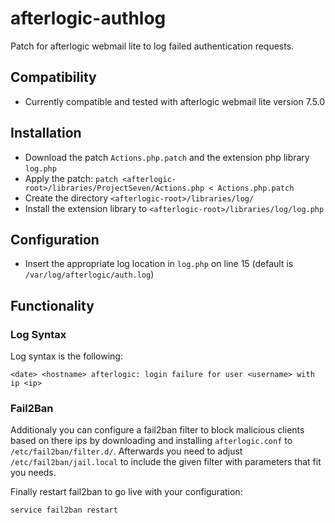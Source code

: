 # afterlogic-authlog

Patch for afterlogic webmail lite to log failed authentication requests.

## Compatibility

- Currently compatible and tested with afterlogic webmail lite version 7.5.0

## Installation

- Download the patch `Actions.php.patch` and the extension php library `log.php`
- Apply the patch: `patch <afterlogic-root>/libraries/ProjectSeven/Actions.php < Actions.php.patch`
- Create the directory `<afterlogic-root>/libraries/log/`
- Install the extension library to `<afterlogic-root>/libraries/log/log.php`

## Configuration

- Insert the appropriate log location in `log.php` on line 15 (default is `/var/log/afterlogic/auth.log`)

## Functionality

### Log Syntax

Log syntax is the following:

`<date> <hostname> afterlogic: login failure for user <username> with ip <ip>`

### Fail2Ban

Additionaly you can configure a fail2ban filter to block malicious clients based on there ips by downloading and installing `afterlogic.conf` to `/etc/fail2ban/filter.d/`. Afterwards you need to adjust `/etc/fail2ban/jail.local` to include the given filter with parameters that fit you needs.

Finally restart fail2ban to go live with your configuration: 

`service fail2ban restart`
